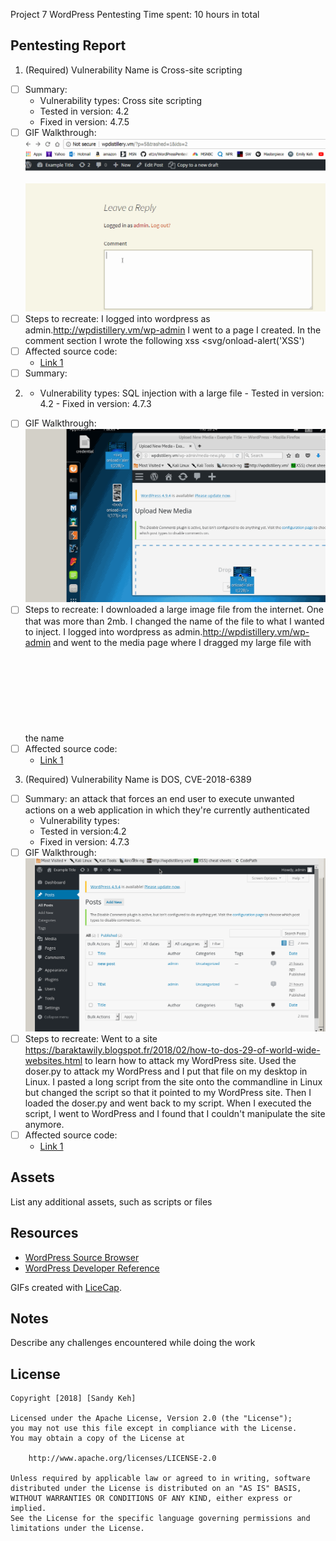 Project 7 WordPress Pentesting
Time spent: 10 hours in total

## Pentesting Report

1. (Required) Vulnerability Name is Cross-site scripting
  - [ ] Summary: 
    - Vulnerability types:  Cross site scripting
    - Tested in version: 4.2
    - Fixed in version: 4.7.5
  - [ ] GIF Walkthrough: <img src='Week 7xss.gif'/>
  - [ ] Steps to recreate: 
 I logged into wordpress as admin.http://wpdistillery.vm/wp-admin
  I went to a page I created.  In the comment section I wrote the following xss <svg/onload-alert('XSS')
  - [ ] Affected source code:
    - [Link 1](https://core.trac.wordpress.org/browser/tags/version/src/source_file.php)
  - [ ] Summary: 
  2. - Vulnerability types:  SQL injection with a large file
    - Tested in version: 4.2
    - Fixed in version: 4.7.3
  - [ ] GIF Walkthrough: <img src='Largeuploadxss.gif'/>
  - [ ] Steps to recreate: I downloaded a large image file from the internet.  One that was more than 2mb. I changed the name of the file to what I wanted to inject.  I logged into wordpress as admin.http://wpdistillery.vm/wp-admin and went to the media page where I dragged my large file with the name <svg onload='alert(228)'>
  - [ ] Affected source code:
    - [Link 1](https://core.trac.wordpress.org/browser/tags/version/src/source_file.php)
3. (Required) Vulnerability Name is DOS, CVE-2018-6389
  - [ ] Summary: an attack that forces an end user to execute unwanted actions on a web application in which they're currently authenticated
    - Vulnerability types:
    - Tested in version:4.2
    - Fixed in version: 4.7.3
  - [ ] GIF Walkthrough: <img src='crecords.gif'/>
  - [ ] Steps to recreate: Went to a site https://baraktawily.blogspot.fr/2018/02/how-to-dos-29-of-world-wide-websites.html to learn how to attack my WordPress site.
 Used the doser.py to attack my WordPress and I put that file on my desktop in Linux.
  I pasted a long script from the site onto the commandline in Linux but changed the script so that it pointed to my WordPress site.
  Then I loaded the doser.py and went back to my script.  When I executed the script, I went to WordPress and I found that I couldn't manipulate the site anymore.
  - [ ] Affected source code:
    - [Link 1](https://core.trac.wordpress.org/browser/tags/version/src/source_file.php)
## Assets

List any additional assets, such as scripts or files

## Resources

- [WordPress Source Browser](https://core.trac.wordpress.org/browser/)
- [WordPress Developer Reference](https://developer.wordpress.org/reference/)

GIFs created with [LiceCap](http://www.cockos.com/licecap/).

## Notes

Describe any challenges encountered while doing the work

## License

    Copyright [2018] [Sandy Keh]

    Licensed under the Apache License, Version 2.0 (the "License");
    you may not use this file except in compliance with the License.
    You may obtain a copy of the License at

        http://www.apache.org/licenses/LICENSE-2.0

    Unless required by applicable law or agreed to in writing, software
    distributed under the License is distributed on an "AS IS" BASIS,
    WITHOUT WARRANTIES OR CONDITIONS OF ANY KIND, either express or implied.
    See the License for the specific language governing permissions and
    limitations under the License.

